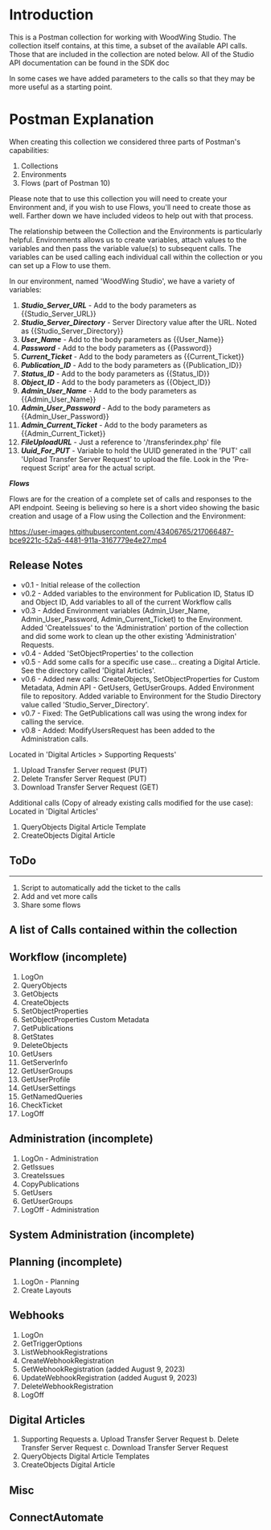 # Introduction
This is a Postman collection for working with WoodWing Studio. The collection itself contains, at this time, a subset of the available API calls. Those that are included in the collection are noted below. All of the Studio API documentation can be found in the SDK doc

In some cases we have added parameters to the calls so that they may be more useful as a starting point.

# Postman Explanation

When creating this collection we considered three parts of Postman's capabilities:

1. Collections
2. Environments
3. Flows (part of Postman 10)

Please note that to use this collection you will need to create your Environment and, if you wish to use Flows, you'll need to create those as well. Farther down we have included videos to help out with that process.

The relationship between the Collection and the Environments is particularly helpful. Environments allows us to create variables, attach values to the variables and then pass the variable value(s) to subsequent calls. The variables can be used calling each individual call within the collection or you can set up a Flow to use them.

In our environment, named 'WoodWing Studio', we have a variety of variables:

1. ***Studio_Server_URL*** - Add to the body parameters as {{Studio_Server_URL}}
2. ***Studio_Server_Directory*** - Server Directory value after the URL. Noted as {{Studio_Server_Directory}}
3. ***User_Name*** - Add to the body parameters as {{User_Name}}
4. ***Password*** - Add to the body parameters as {{Password}}
5. ***Current_Ticket*** - Add to the body parameters as {{Current_Ticket}}
6. ***Publication_ID*** - Add to the body parameters as {{Publication_ID}}
7. ***Status_ID*** - Add to the body parameters as {{Status_ID}}
8. ***Object_ID*** - Add to the body parameters as {{Object_ID}}
9. ***Admin_User_Name*** - Add to the body parameters as {{Admin_User_Name}}
10. ***Admin_User_Password*** - Add to the body parameters as {{Admin_User_Password}}
11. ***Admin_Current_Ticket*** - Add to the body parameters as {{Admin_Current_Ticket}}
12. ***FileUploadURL*** - Just a reference to '/transferindex.php' file
13. ***Uuid_For_PUT*** - Variable to hold the UUID generated in the 'PUT' call 'Upload Transfer Server Request' to upload the file. Look in the 'Pre-request Script' area for the actual script.

***Flows***

Flows are for the creation of a complete set of calls and responses to the API endpoint. Seeing is believing so here is a short video showing the basic creation and usage of a Flow using the Collection and the Environment:

https://user-images.githubusercontent.com/43406765/217066487-bce9221c-52a5-4481-911a-3167779e4e27.mp4


## Release Notes
 - v0.1 - Initial release of the collection
 - v0.2 - Added variables to the environment for Publication ID, Status ID and Object ID, Add variables to all of the current Workflow calls
 - v0.3 - Added Environment variables (Admin_User_Name, Admin_User_Password, Admin_Current_Ticket) to the Environment. Added 'CreateIssues' to the 'Administration' portion of the collection and did some work to clean up the other existing 'Administration' Requests.
 - v0.4 - Added 'SetObjectProperties' to the collection
 - v0.5 - Add some calls for a specific use case... creating a Digital Article. See the directory called 'Digital Articles'.
 - v0.6 - Added new calls: CreateObjects, SetObjectProperties for Custom Metadata, Admin API - GetUsers, GetUserGroups. Added Environment file to repository. Added variable to Environment for the Studio Directory value called 'Studio_Server_Directory'.
 - v0.7 - Fixed: The GetPublications call was using the wrong index for calling the service.
 - v0.8 - Added: ModifyUsersRequest has been added to the Administration calls. 

Located in 'Digital Articles > Supporting Requests'
1. Upload Transfer Server request (PUT)
2. Delete Transfer Server Request (PUT)
3. Download Transfer Server Request (GET)

Additional calls (Copy of already existing calls modified for the use case): 
Located in 'Digital Articles'

1. QueryObjects Digital Article Template
2. CreateObjects Digital Article


## ToDo
----
1. Script to automatically add the ticket to the calls
2. Add and vet more calls
3. Share some flows

## A list of Calls contained within the collection

## Workflow (incomplete)
 1. LogOn
 2. QueryObjects
 3. GetObjects
 4. CreateObjects
 5. SetObjectProperties
 6. SetObjectProperties Custom Metadata
 7. GetPublications
 8. GetStates
 11. DeleteObjects
 12. GetUsers
 13. GetServerInfo
 14. GetUserGroups
 18. GetUserProfile
 19. GetUserSettings
 20. GetNamedQueries
 21. CheckTicket
 23. LogOff

## Administration (incomplete)
 1. LogOn - Administration
 3. GetIssues
 4. CreateIssues
 5. CopyPublications
 6. GetUsers
 7. GetUserGroups
 8. LogOff - Administration

## System Administration (incomplete)

## Planning (incomplete)
 1. LogOn - Planning
 2. Create Layouts
 
## Webhooks
 1. LogOn
 2. GetTriggerOptions
 3. ListWebhookRegistrations
 4. CreateWebhookRegistration
 5. GetWebhookRegistration  (added August 9, 2023)
 6. UpdateWebhookRegistration (added August 9, 2023)
 7. DeleteWebhookRegistration
 8. LogOff

## Digital Articles
 1. Supporting Requests
    a. Upload Transfer Server Request
    b. Delete Transfer Server Request
    c. Download Transfer Server Request
 2. QueryObjects Digital Article Templates
 3. CreateObjects Digital Article

## Misc

## ConnectAutomate
